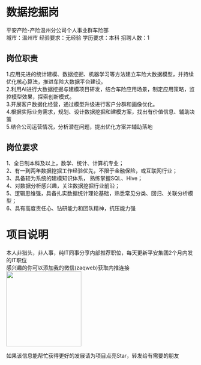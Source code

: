 # 数据挖掘岗
平安产险-产险温州分公司个人事业群车险部  
城市：温州市 经验要求：无经验 学历要求：本科  招聘人数：1

## 岗位职责
1.应用先进的统计建模、数据挖掘、机器学习等方法建立车险大数据模型，并持续优化核心算法，推进车险大数据平台建设。   
2.利用AI进行大数据挖掘与建模项目研发，结合车险应用场景，制定应用策略，监控模型效果，探索创新模式。   
3.开展客户数据化经营，通过模型升级进行客户分群和画像优化。   
4.根据实际业务需求，规划、设计数据挖掘和建模方案，找出有价值信息、辅助决策   
5.结合公司运营情况，分析潜在问题，提出优化方案并辅助落地

## 岗位要求
1、全日制本科及以上，数学、统计、计算机专业；   
2、有一到两年数据挖掘工作经验优先，不限于金融保险，或互联网行业；   
3、具备较为系统的建模知识体系， 熟练掌握SQL、Hive；   
4、对数据分析感兴趣，关注数据挖掘行业前沿；   
5、逻辑思维强，具备扎实数据统计理论基础，熟悉常见分类、回归、关联分析模型；   
6、具有高度责任心、钻研能力和团队精神，抗压能力强

# 项目说明

本人非猎头，非人事，纯IT同事分享内部推荐职位，每天更新平安集团2个月内发的IT职位  
感兴趣的你可以添加我的微信(zaqweb)获取内推连接  
<img src="https://github.com/zaqweb/PA-IT-JOBS/blob/master/WechatICode.jpeg"  height="200" width="200">

如果该信息能帮忙获得更好的发展请为项目点亮Star，转发给有需要的朋友




